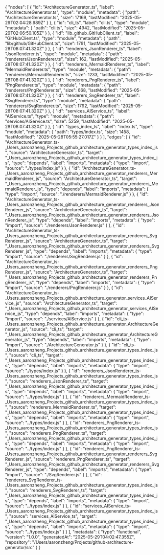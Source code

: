 {
  "nodes": [
    {
      "id": "ArchitectureGenerator_ts",
      "label": "ArchitectureGenerator.ts",
      "type": "module",
      "metadata": {
        "path": "ArchitectureGenerator.ts",
        "size": 17169,
        "lastModified": "2025-05-29T02:04:28.989Z"
      }
    },
    {
      "id": "cli_ts",
      "label": "cli.ts",
      "type": "module",
      "metadata": {
        "path": "cli.ts",
        "size": 4942,
        "lastModified": "2025-05-29T02:06:50.105Z"
      }
    },
    {
      "id": "lib_github_GitHubClient_ts",
      "label": "GitHubClient.ts",
      "type": "module",
      "metadata": {
        "path": "lib/github/GitHubClient.ts",
        "size": 1791,
        "lastModified": "2025-05-28T08:07:41.320Z"
      }
    },
    {
      "id": "renderers_JsonRenderer_ts",
      "label": "JsonRenderer.ts",
      "type": "module",
      "metadata": {
        "path": "renderers/JsonRenderer.ts",
        "size": 162,
        "lastModified": "2025-05-28T08:07:41.320Z"
      }
    },
    {
      "id": "renderers_MermaidRenderer_ts",
      "label": "MermaidRenderer.ts",
      "type": "module",
      "metadata": {
        "path": "renderers/MermaidRenderer.ts",
        "size": 1233,
        "lastModified": "2025-05-28T08:07:41.320Z"
      }
    },
    {
      "id": "renderers_PngRenderer_ts",
      "label": "PngRenderer.ts",
      "type": "module",
      "metadata": {
        "path": "renderers/PngRenderer.ts",
        "size": 668,
        "lastModified": "2025-05-28T08:07:41.320Z"
      }
    },
    {
      "id": "renderers_SvgRenderer_ts",
      "label": "SvgRenderer.ts",
      "type": "module",
      "metadata": {
        "path": "renderers/SvgRenderer.ts",
        "size": 1792,
        "lastModified": "2025-05-28T08:07:41.320Z"
      }
    },
    {
      "id": "services_AIService_ts",
      "label": "AIService.ts",
      "type": "module",
      "metadata": {
        "path": "services/AIService.ts",
        "size": 5259,
        "lastModified": "2025-05-28T08:07:41.320Z"
      }
    },
    {
      "id": "types_index_ts",
      "label": "index.ts",
      "type": "module",
      "metadata": {
        "path": "types/index.ts",
        "size": 1458,
        "lastModified": "2025-05-28T05:55:27.017Z"
      }
    }
  ],
  "edges": [
    {
      "id": "ArchitectureGenerator_ts-_Users_aaronzheng_Projects_github_architecture_generator_types_index_js",
      "source": "ArchitectureGenerator_ts",
      "target": "_Users_aaronzheng_Projects_github_architecture_generator_types_index_js",
      "type": "depends",
      "label": "imports",
      "metadata": {
        "type": "import",
        "source": "./types/index.js"
      }
    },
    {
      "id": "ArchitectureGenerator_ts-_Users_aaronzheng_Projects_github_architecture_generator_renderers_MermaidRenderer_js",
      "source": "ArchitectureGenerator_ts",
      "target": "_Users_aaronzheng_Projects_github_architecture_generator_renderers_MermaidRenderer_js",
      "type": "depends",
      "label": "imports",
      "metadata": {
        "type": "import",
        "source": "./renderers/MermaidRenderer.js"
      }
    },
    {
      "id": "ArchitectureGenerator_ts-_Users_aaronzheng_Projects_github_architecture_generator_renderers_JsonRenderer_js",
      "source": "ArchitectureGenerator_ts",
      "target": "_Users_aaronzheng_Projects_github_architecture_generator_renderers_JsonRenderer_js",
      "type": "depends",
      "label": "imports",
      "metadata": {
        "type": "import",
        "source": "./renderers/JsonRenderer.js"
      }
    },
    {
      "id": "ArchitectureGenerator_ts-_Users_aaronzheng_Projects_github_architecture_generator_renderers_SvgRenderer_js",
      "source": "ArchitectureGenerator_ts",
      "target": "_Users_aaronzheng_Projects_github_architecture_generator_renderers_SvgRenderer_js",
      "type": "depends",
      "label": "imports",
      "metadata": {
        "type": "import",
        "source": "./renderers/SvgRenderer.js"
      }
    },
    {
      "id": "ArchitectureGenerator_ts-_Users_aaronzheng_Projects_github_architecture_generator_renderers_PngRenderer_js",
      "source": "ArchitectureGenerator_ts",
      "target": "_Users_aaronzheng_Projects_github_architecture_generator_renderers_PngRenderer_js",
      "type": "depends",
      "label": "imports",
      "metadata": {
        "type": "import",
        "source": "./renderers/PngRenderer.js"
      }
    },
    {
      "id": "ArchitectureGenerator_ts-_Users_aaronzheng_Projects_github_architecture_generator_services_AIService_js",
      "source": "ArchitectureGenerator_ts",
      "target": "_Users_aaronzheng_Projects_github_architecture_generator_services_AIService_js",
      "type": "depends",
      "label": "imports",
      "metadata": {
        "type": "import",
        "source": "./services/AIService.js"
      }
    },
    {
      "id": "cli_ts-_Users_aaronzheng_Projects_github_architecture_generator_ArchitectureGenerator_js",
      "source": "cli_ts",
      "target": "_Users_aaronzheng_Projects_github_architecture_generator_ArchitectureGenerator_js",
      "type": "depends",
      "label": "imports",
      "metadata": {
        "type": "import",
        "source": "./ArchitectureGenerator.js"
      }
    },
    {
      "id": "cli_ts-_Users_aaronzheng_Projects_github_architecture_generator_types_index_js",
      "source": "cli_ts",
      "target": "_Users_aaronzheng_Projects_github_architecture_generator_types_index_js",
      "type": "depends",
      "label": "imports",
      "metadata": {
        "type": "import",
        "source": "./types/index.js"
      }
    },
    {
      "id": "renderers_JsonRenderer_ts-_Users_aaronzheng_Projects_github_architecture_generator_types_index_js",
      "source": "renderers_JsonRenderer_ts",
      "target": "_Users_aaronzheng_Projects_github_architecture_generator_types_index_js",
      "type": "depends",
      "label": "imports",
      "metadata": {
        "type": "import",
        "source": "../types/index.js"
      }
    },
    {
      "id": "renderers_MermaidRenderer_ts-_Users_aaronzheng_Projects_github_architecture_generator_types_index_js",
      "source": "renderers_MermaidRenderer_ts",
      "target": "_Users_aaronzheng_Projects_github_architecture_generator_types_index_js",
      "type": "depends",
      "label": "imports",
      "metadata": {
        "type": "import",
        "source": "../types/index.js"
      }
    },
    {
      "id": "renderers_PngRenderer_ts-_Users_aaronzheng_Projects_github_architecture_generator_types_index_js",
      "source": "renderers_PngRenderer_ts",
      "target": "_Users_aaronzheng_Projects_github_architecture_generator_types_index_js",
      "type": "depends",
      "label": "imports",
      "metadata": {
        "type": "import",
        "source": "../types/index.js"
      }
    },
    {
      "id": "renderers_PngRenderer_ts-_Users_aaronzheng_Projects_github_architecture_generator_renderers_SvgRenderer_js",
      "source": "renderers_PngRenderer_ts",
      "target": "_Users_aaronzheng_Projects_github_architecture_generator_renderers_SvgRenderer_js",
      "type": "depends",
      "label": "imports",
      "metadata": {
        "type": "import",
        "source": "./SvgRenderer.js"
      }
    },
    {
      "id": "renderers_SvgRenderer_ts-_Users_aaronzheng_Projects_github_architecture_generator_types_index_js",
      "source": "renderers_SvgRenderer_ts",
      "target": "_Users_aaronzheng_Projects_github_architecture_generator_types_index_js",
      "type": "depends",
      "label": "imports",
      "metadata": {
        "type": "import",
        "source": "../types/index.js"
      }
    },
    {
      "id": "services_AIService_ts-_Users_aaronzheng_Projects_github_architecture_generator_types_index_js",
      "source": "services_AIService_ts",
      "target": "_Users_aaronzheng_Projects_github_architecture_generator_types_index_js",
      "type": "depends",
      "label": "imports",
      "metadata": {
        "type": "import",
        "source": "../types/index.js"
      }
    }
  ],
  "metadata": {
    "type": "functional",
    "version": "1.0.0",
    "generatedAt": "2025-05-29T04:02:47.355Z",
    "repository": "/Users/aaronzheng/Projects/github-architecture-generator/src"
  }
}